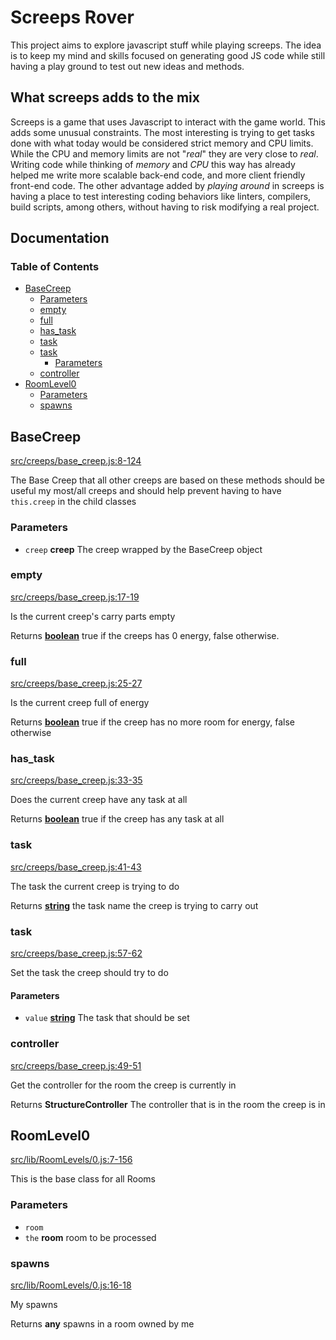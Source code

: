 # Screeps Rover

This project aims to explore javascript stuff while playing screeps. The idea is
to keep my mind and skills focused on generating good JS code while still having
a play ground to test out new ideas and methods.

## What screeps adds to the mix

Screeps is a game that uses Javascript to interact with the game world. This
adds some unusual constraints. The most interesting is trying to get tasks done
with what today would be considered strict memory and CPU limits. While the CPU
and memory limits are not "_real_" they are very close to _real_. Writing code
while thinking of _memory_ and _CPU_ this way has already helped me write more
scalable back-end code, and more client friendly front-end code. The other
advantage added by _playing around_ in screeps is having a place to test
interesting coding behaviors like linters, compilers, build scripts, among
others, without having to risk modifying a real project.

## Documentation
<!-- Generated by documentation.js. Update this documentation by updating the source code. -->

### Table of Contents

*   [BaseCreep][1]
    *   [Parameters][2]
    *   [empty][3]
    *   [full][4]
    *   [has\_task][5]
    *   [task][6]
    *   [task][7]
        *   [Parameters][8]
    *   [controller][9]
*   [RoomLevel0][10]
    *   [Parameters][11]
    *   [spawns][12]

## BaseCreep

[src/creeps/base\_creep.js:8-124][13]

The Base Creep that all other creeps are based on
these methods should be useful my most/all creeps and should
help prevent having to have `this.creep` in the child classes

### Parameters

*   `creep` **creep** The creep wrapped by the BaseCreep object

### empty

[src/creeps/base\_creep.js:17-19][14]

Is the current creep's carry parts empty

Returns **[boolean][15]** true if the creeps has 0 energy, false otherwise.

### full

[src/creeps/base\_creep.js:25-27][16]

Is the current creep full of energy

Returns **[boolean][15]** true if the creep has no more room for energy, false otherwise

### has\_task

[src/creeps/base\_creep.js:33-35][17]

Does the current creep have any task at all

Returns **[boolean][15]** true if the creep has any task at all

### task

[src/creeps/base\_creep.js:41-43][18]

The task the current creep is trying to do

Returns **[string][19]** the task name the creep is trying to carry out

### task

[src/creeps/base\_creep.js:57-62][20]

Set the task the creep should try to do

#### Parameters

*   `value` **[string][19]** The task that should be set

### controller

[src/creeps/base\_creep.js:49-51][21]

Get the controller for the room the creep is currently in

Returns **StructureController** The controller that is in the room the creep is in

## RoomLevel0

[src/lib/RoomLevels/0.js:7-156][22]

This is the base class for all Rooms

### Parameters

*   `room` &#x20;
*   `the` **room** room to be processed

### spawns

[src/lib/RoomLevels/0.js:16-18][23]

My spawns

Returns **any** spawns in a room owned by me

[1]: #basecreep

[2]: #parameters

[3]: #empty

[4]: #full

[5]: #has_task

[6]: #task

[7]: #task-1

[8]: #parameters-1

[9]: #controller

[10]: #roomlevel0

[11]: #parameters-2

[12]: #spawns

[13]: https://github.com/coteyr/screeps-rover/blob/1305a974c8ccdd44caa5787dda15cf1ed26cb390/src/creeps/base_creep.js#L8-L124 "Source code on GitHub"

[14]: https://github.com/coteyr/screeps-rover/blob/1305a974c8ccdd44caa5787dda15cf1ed26cb390/src/creeps/base_creep.js#L17-L19 "Source code on GitHub"

[15]: https://developer.mozilla.org/docs/Web/JavaScript/Reference/Global_Objects/Boolean

[16]: https://github.com/coteyr/screeps-rover/blob/1305a974c8ccdd44caa5787dda15cf1ed26cb390/src/creeps/base_creep.js#L25-L27 "Source code on GitHub"

[17]: https://github.com/coteyr/screeps-rover/blob/1305a974c8ccdd44caa5787dda15cf1ed26cb390/src/creeps/base_creep.js#L33-L35 "Source code on GitHub"

[18]: https://github.com/coteyr/screeps-rover/blob/1305a974c8ccdd44caa5787dda15cf1ed26cb390/src/creeps/base_creep.js#L41-L43 "Source code on GitHub"

[19]: https://developer.mozilla.org/docs/Web/JavaScript/Reference/Global_Objects/String

[20]: https://github.com/coteyr/screeps-rover/blob/1305a974c8ccdd44caa5787dda15cf1ed26cb390/src/creeps/base_creep.js#L57-L62 "Source code on GitHub"

[21]: https://github.com/coteyr/screeps-rover/blob/1305a974c8ccdd44caa5787dda15cf1ed26cb390/src/creeps/base_creep.js#L49-L51 "Source code on GitHub"

[22]: https://github.com/coteyr/screeps-rover/blob/1305a974c8ccdd44caa5787dda15cf1ed26cb390/src/lib/RoomLevels/0.js#L7-L156 "Source code on GitHub"

[23]: https://github.com/coteyr/screeps-rover/blob/1305a974c8ccdd44caa5787dda15cf1ed26cb390/src/lib/RoomLevels/0.js#L16-L18 "Source code on GitHub"

